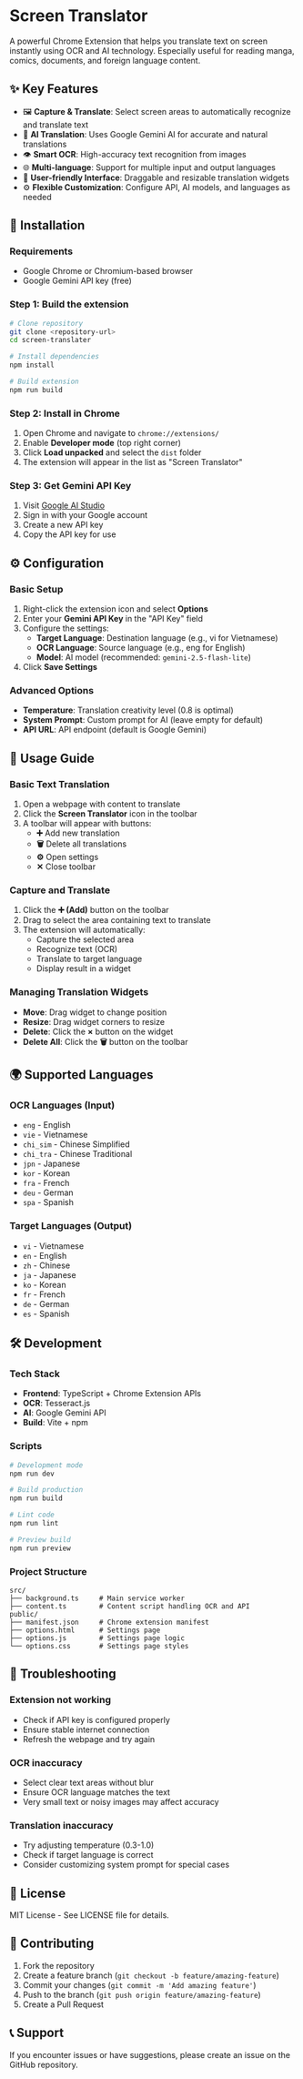 # Screen Translator

A powerful Chrome Extension that helps you translate text on screen instantly using OCR and AI technology. Especially useful for reading manga, comics, documents, and foreign language content.

## ✨ Key Features

- 🖼️ **Capture & Translate**: Select screen areas to automatically recognize and translate text
- 🤖 **AI Translation**: Uses Google Gemini AI for accurate and natural translations
- 👁️ **Smart OCR**: High-accuracy text recognition from images
- 🌐 **Multi-language**: Support for multiple input and output languages
- 📱 **User-friendly Interface**: Draggable and resizable translation widgets
- ⚙️ **Flexible Customization**: Configure API, AI models, and languages as needed

## 🚀 Installation

### Requirements
- Google Chrome or Chromium-based browser
- Google Gemini API key (free)

### Step 1: Build the extension
```bash
# Clone repository
git clone <repository-url>
cd screen-translater

# Install dependencies
npm install

# Build extension
npm run build
```

### Step 2: Install in Chrome
1. Open Chrome and navigate to `chrome://extensions/`
2. Enable **Developer mode** (top right corner)
3. Click **Load unpacked** and select the `dist` folder
4. The extension will appear in the list as "Screen Translator"

### Step 3: Get Gemini API Key
1. Visit [Google AI Studio](https://makersuite.google.com/app/apikey)
2. Sign in with your Google account
3. Create a new API key
4. Copy the API key for use

## ⚙️ Configuration

### Basic Setup
1. Right-click the extension icon and select **Options**
2. Enter your **Gemini API Key** in the "API Key" field
3. Configure the settings:
   - **Target Language**: Destination language (e.g., vi for Vietnamese)
   - **OCR Language**: Source language (e.g., eng for English)
   - **Model**: AI model (recommended: `gemini-2.5-flash-lite`)
4. Click **Save Settings**

### Advanced Options
- **Temperature**: Translation creativity level (0.8 is optimal)
- **System Prompt**: Custom prompt for AI (leave empty for default)
- **API URL**: API endpoint (default is Google Gemini)

## 📖 Usage Guide

### Basic Text Translation
1. Open a webpage with content to translate
2. Click the **Screen Translator** icon in the toolbar
3. A toolbar will appear with buttons:
   - **➕** Add new translation
   - **🗑️** Delete all translations
   - **⚙️** Open settings
   - **✕** Close toolbar

### Capture and Translate
1. Click the **➕ (Add)** button on the toolbar
2. Drag to select the area containing text to translate
3. The extension will automatically:
   - Capture the selected area
   - Recognize text (OCR)
   - Translate to target language
   - Display result in a widget

### Managing Translation Widgets
- **Move**: Drag widget to change position
- **Resize**: Drag widget corners to resize
- **Delete**: Click the **×** button on the widget
- **Delete All**: Click the **🗑️** button on the toolbar

## 🌍 Supported Languages

### OCR Languages (Input)
- `eng` - English
- `vie` - Vietnamese  
- `chi_sim` - Chinese Simplified
- `chi_tra` - Chinese Traditional
- `jpn` - Japanese
- `kor` - Korean
- `fra` - French
- `deu` - German
- `spa` - Spanish

### Target Languages (Output)
- `vi` - Vietnamese
- `en` - English
- `zh` - Chinese
- `ja` - Japanese
- `ko` - Korean
- `fr` - French
- `de` - German
- `es` - Spanish

## 🛠️ Development

### Tech Stack
- **Frontend**: TypeScript + Chrome Extension APIs
- **OCR**: Tesseract.js
- **AI**: Google Gemini API
- **Build**: Vite + npm

### Scripts
```bash
# Development mode
npm run dev

# Build production
npm run build

# Lint code
npm run lint

# Preview build
npm run preview
```

### Project Structure
```
src/
├── background.ts     # Main service worker
├── content.ts        # Content script handling OCR and API
public/
├── manifest.json     # Chrome extension manifest
├── options.html      # Settings page
├── options.js        # Settings page logic
└── options.css       # Settings page styles
```

## 🐛 Troubleshooting

### Extension not working
- Check if API key is configured properly
- Ensure stable internet connection
- Refresh the webpage and try again

### OCR inaccuracy
- Select clear text areas without blur
- Ensure OCR language matches the text
- Very small text or noisy images may affect accuracy

### Translation inaccuracy
- Try adjusting temperature (0.3-1.0)
- Check if target language is correct
- Consider customizing system prompt for special cases

## 📝 License

MIT License - See LICENSE file for details.

## 🤝 Contributing

1. Fork the repository
2. Create a feature branch (`git checkout -b feature/amazing-feature`)
3. Commit your changes (`git commit -m 'Add amazing feature'`)
4. Push to the branch (`git push origin feature/amazing-feature`)
5. Create a Pull Request

## 📞 Support

If you encounter issues or have suggestions, please create an issue on the GitHub repository.
